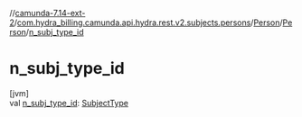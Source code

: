 //[camunda-7.14-ext-2](../../../../index.md)/[com.hydra_billing.camunda.api.hydra.rest.v2.subjects.persons](../../index.md)/[Person](../index.md)/[Person](index.md)/[n_subj_type_id](n_subj_type_id.md)

# n_subj_type_id

[jvm]\
val [n_subj_type_id](n_subj_type_id.md): [SubjectType](../../../com.hydra_billing.camunda.api.hydra.common_types/-subject-type/index.md)

